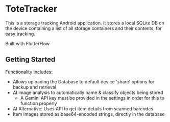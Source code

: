 # ToteTracker

This is a storage tracking Android application. It stores a local SQLite DB on the device containing a list of all storage containers and their contents, for easy tracking.

Built with FlutterFlow

## Getting Started

Functionality includes:

* Allows uploading the Database to default device 'share' options for backup and retrieval
* AI image analysis to automatically name & classify objects being stored
  * A Gemini API key must be provided in the settings in order for this to function properly
* AI Alternative: Uses API to get item details from scanned barcodes
* Item images stored as base64-encoded strings, directly in the database
